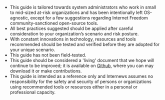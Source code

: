 
- This guide is tailored towards system administrators who work in small to mid-sized at-risk organizations and has been intentionally left OS-agnostic, except for a few suggestions regarding Internet Freedom community-sanctioned open-source tools.
- All best practices suggested should be applied after careful consideration to your organization’s scenario and risk posture.
- With constant innovations in technology, resources and tools recommended should be tested and verified before they are adopted for your unique scenario.
- This guide has not been field-tested.
- This guide should be considered a 'living' document that we hope will continue to be improved; it is available on [Github](https://github.com/OpenInternet/System_Administrator_Guide_Text), where you can may download it or make contributions.
- This guide is intended as a reference only and Internews assumes no responsibility for the safety and security of persons or organizations using recommended tools or resources either in a personal or professional capacity.

 
